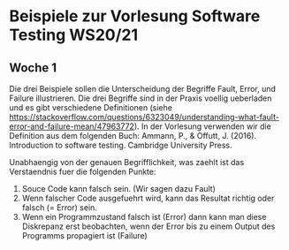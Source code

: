 # Beispiele zur Vorlesung Software Testing WS20/21

## Woche 1

Die drei Beispiele sollen die Unterscheidung der Begriffe Fault, Error, und Failure illustrieren. Die drei Begriffe sind in der Praxis voellig ueberladen und es gibt verschiedene Definitionen (siehe  https://stackoverflow.com/questions/6323049/understanding-what-fault-error-and-failure-mean/47963772). In der Vorlesung verwenden wir die Definition aus dem folgenden Buch:
Ammann, P., & Offutt, J. (2016). Introduction to software testing. Cambridge University Press.

Unabhaengig von der genauen Begrifflichkeit, was zaehlt ist das Verstaendnis fuer die folgenden Punkte:
1. Souce Code kann falsch sein. (Wir sagen dazu Fault)
2. Wenn falscher Code ausgefuehrt wird, kann das Resultat richtig oder falsch (= Error) sein.
3. Wenn ein Programmzustand falsch ist (Error) dann kann man diese Diskrepanz erst beobachten, wenn der Error bis zu einem Output des Programms propagiert ist (Failure)

